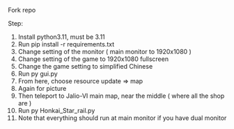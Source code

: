 Fork repo

Step:
1. Install python3.11, must be 3.11
2. Run pip install -r requirements.txt
3. Change setting of the monitor ( main monitor to 1920x1080 )
4. Change setting of the game to 1920x1080 fullscreen
5. Change the game setting to simplified Chinese
6. Run py gui.py
7. From here, choose resource update => map
8. Again for picture
9. Then teleport to Jalio-VI main map, near the middle ( where all the shop are )
10. Run py Honkai_Star_rail.py
11. Note that everything should run at main monitor if you have dual monitor 